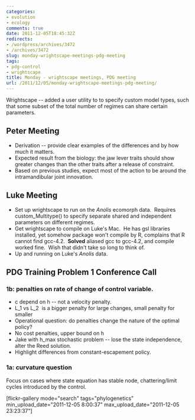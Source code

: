 ```yaml
---
categories:
- evolution
- ecology
comments: true
date: 2011-12-05T18:45:32Z
redirects:
- /wordpress/archives/3472
- /archives/3472
slug: monday-wrightscape-meetings-pdg-meeting
tags:
- pdg-control
- wrightscape
title: Monday - wrightscape meetings, PDG meeting
url: /2011/12/05/monday-wrightscape-meetings-pdg-meeting/
---
```


Wrightscape -- added a user utility to to specify custom model types, such that some subset of the total number of regimes can share certain parameters.


## Peter Meeting
	
* Derivation -- provide clear examples of the differences and by how much it matters.
* Expected result from the biology: the jaw lever traits should show greater changes than the other traits after a release of constraint.
* Based on previous studies, expect most of the action to be around the intramandibular joint innovation.

## Luke Meeting

* Set up wrightscape to run on the _Anolis_ ecomorph data.  Requires custom_Multitype() to specify separate shared and independent parameters on different regimes.
* Get wrightscape to compile on Luke's Mac.  He has gsl libraries installed, yet somehow package won't compile by R, complains that R cannot find gcc-4.2.  **Solved** aliased gcc to gcc-4.2, and compile worked fine.  Wish that didn't take so long to think of.
* Up and running on Luke's _Anolis_ data.


## PDG Training Problem 1 Conference Call


### 1b: penalties on rate of change of control variable.

* c depend on h -- not a velocity penalty.
* L_1 vs L_2  is a bigger penalty for large changes, small penalty for smaller
* Operational question: do penalties change the nature of the optimal policy?
* No cost penalties, upper bound on h
* Jake with h_max stochastic problem -- lose the state independence, alter the Reed solution.
* Highlight differences from constant-escapement policy.

### 1a: curvature question

Focus on cases where state equation has stable node, chattering/limit cycles introduced by the control.

[flickr-gallery mode="search" tags="phylogenetics" min_upload_date="2011-12-05 8:00:37" max_upload_date="2011-12-05 23:23:37"]
